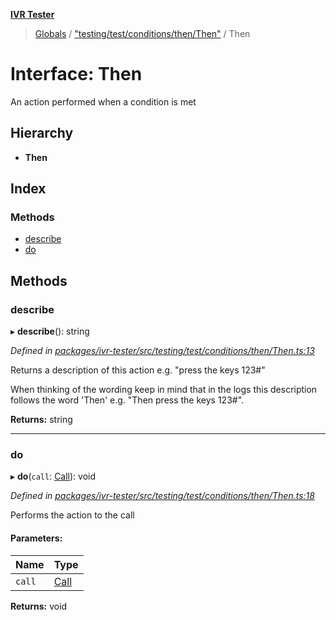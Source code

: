 **[IVR Tester](../README.md)**

> [Globals](../README.md) / ["testing/test/conditions/then/Then"](../modules/_testing_test_conditions_then_then_.md) / Then

# Interface: Then

An action performed when a condition is met

## Hierarchy

* **Then**

## Index

### Methods

* [describe](_testing_test_conditions_then_then_.then.md#describe)
* [do](_testing_test_conditions_then_then_.then.md#do)

## Methods

### describe

▸ **describe**(): string

*Defined in [packages/ivr-tester/src/testing/test/conditions/then/Then.ts:13](https://github.com/SketchingDev/ivr-tester/blob/e182b43/packages/ivr-tester/src/testing/test/conditions/then/Then.ts#L13)*

Returns a description of this action e.g. "press the keys 123#"

When thinking of the wording keep in mind that in the logs this
description follows the word 'Then' e.g. "Then press the keys 123#".

**Returns:** string

___

### do

▸ **do**(`call`: [Call](_call_call_.call.md)): void

*Defined in [packages/ivr-tester/src/testing/test/conditions/then/Then.ts:18](https://github.com/SketchingDev/ivr-tester/blob/e182b43/packages/ivr-tester/src/testing/test/conditions/then/Then.ts#L18)*

Performs the action to the call

#### Parameters:

Name | Type |
------ | ------ |
`call` | [Call](_call_call_.call.md) |

**Returns:** void
